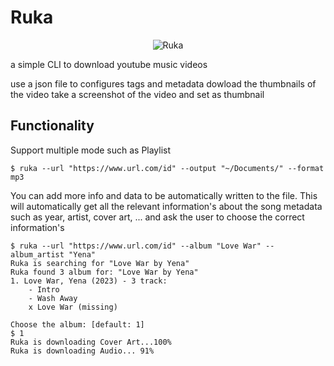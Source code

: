 # Ruka

<!-- TODO -->

<p align="center">
    <img src="https://www.nautiljon.com/images/perso/00/85/sarashina_ruka_19558.webp" alt="Ruka"/>
</p>

a simple CLI to download youtube music videos

use a json file to configures tags and metadata
dowload the thumbnails of the video
take a screenshot of the video and set as thumbnail

## Functionality

Support multiple mode such as Playlist

```console
$ ruka --url "https://www.url.com/id" --output "~/Documents/" --format mp3
```

You can add more info and data to be automatically written to the file. This will automatically get all the relevant information's about the song metadata such as year, artist, cover art, ... and ask the user to choose the correct information's


```console
$ ruka --url "https://www.url.com/id" --album "Love War" --album_artist "Yena"
Ruka is searching for "Love War by Yena"
Ruka found 3 album for: "Love War by Yena"
1. Love War, Yena (2023) - 3 track:
    - Intro
    - Wash Away
    x Love War (missing)

Choose the album: [default: 1]
$ 1
Ruka is downloading Cover Art...100%
Ruka is downloading Audio... 91% 


```